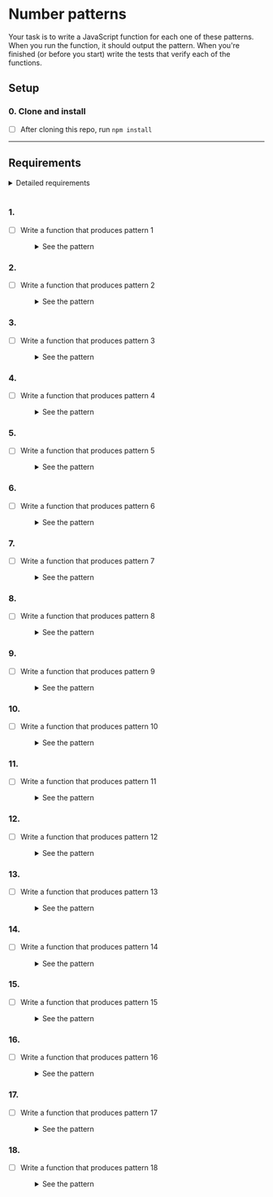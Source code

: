 # Number patterns

Your task is to write a JavaScript function for each one of these patterns. When you run the function, it should output the pattern. When you're finished (or before you start) write the tests that verify each of the functions.

## Setup

### 0. Clone and install
- [ ] After cloning this repo, run `npm install`

----
## Requirements
<details>
  <summary>Detailed requirements</summary>

  - Each function will accept the max number and return a multi-line string.
  - Do **not** put calls to `console.log` inside your functions, just `console.log` the string returned. For example:

    ```
    function fn (max) {
      let output
      // Build up a multi-line string
      // Tip: use '\n' at the end of the line to create a line break
      return output
    }

    const pattern = fn(7)
    console.log(pattern)
    ```
  - The spacing between the numbers isn't that important, but of course you want the output to look nice. Keeping `max` under `10` can help avoiding double-digits which keeps spacing easy.
  - Avoid using the `for (let i = 0; i <details arr.length; i++)` form of a loop by using the array functions, `for in` and `for of` loop forms.
</details>
<br >

### 1.

- [ ] Write a function that produces pattern 1
  <details style="padding-left: 2em">
    <summary>See the pattern</summary>

    ```
    1
    1 0
    1 0 1
    1 0 1 0
    1 0 1 0 1
    1 0 1 0 1 0
    1 0 1 0 1 0 1
    ```
  </details>

### 2.

- [ ] Write a function that produces pattern 2
  <details style="padding-left: 2em">
    <summary>See the pattern</summary>

    ```
    1 1 1 1 1 1 1
    1 1 1 1 1 2 2
    1 1 1 1 3 3 3
    1 1 1 4 4 4 4
    1 1 5 5 5 5 5
    1 6 6 6 6 6 6
    7 7 7 7 7 7 7
    ```
  </details>

### 3.

- [ ] Write a function that produces pattern 3
  <details style="padding-left: 2em">
    <summary>See the pattern</summary>

    ```
    1 0 1 0 1 0 1
    0 1 0 1 0 1 0
    1 0 1 0 1 0 1
    0 1 0 1 0 1 0
    1 0 1 0 1 0 1
    0 1 0 1 0 1 0
    1 0 1 0 1 0 1
    ```
  </details>

### 4.

- [ ] Write a function that produces pattern 4
  <details style="padding-left: 2em">
    <summary>See the pattern</summary>

    ```
    1
    1 2
    1 2 3
    1 2 3 4
    1 2 3 4 5
    1 2 3 4 5 6
    1 2 3 4 5 6 7
    ```
  </details>

### 5.

- [ ] Write a function that produces pattern 5
  <details style="padding-left: 2em">
    <summary>See the pattern</summary>

    ```
    1
    2 2
    3 3 3
    4 4 4 4
    5 5 5 5 5
    6 6 6 6 6 6
    7 7 7 7 7 7 7
    ```
  </details>

### 6.

- [ ] Write a function that produces pattern 6
  <details style="padding-left: 2em">
    <summary>See the pattern</summary>

    ```
    1
    2 1
    3 2 1
    4 3 2 1
    5 4 3 2 1
    6 5 4 3 2 1
    7 6 5 4 3 2 1
    ```
  </details>

### 7.

- [ ] Write a function that produces pattern 7
  <details style="padding-left: 2em">
    <summary>See the pattern</summary>

    ```
    7 6 5 4 3 2 1
    7 6 5 4 3 2
    7 6 5 4 3
    7 6 5 4
    7 6 5
    7 6
    7
    ```

### 8.

- [ ] Write a function that produces pattern 8
  <details style="padding-left: 2em">
    <summary>See the pattern</summary>

    ```
    1 2 3 4 5 6 7
    1 2 3 4 5 6
    1 2 3 4 5
    1 2 3 4
    1 2 3
    1 2
    1
    ```
  </details>

### 9.

- [ ] Write a function that produces pattern 9
  <details style="padding-left: 2em">
    <summary>See the pattern</summary>

    ```
    7 6 5 4 3 2 1
    6 5 4 3 2 1
    5 4 3 2 1
    4 3 2 1
    3 2 1
    2 1
    1
    ```
  </details>

### 10.

- [ ] Write a function that produces pattern 10
  <details style="padding-left: 2em">
    <summary>See the pattern</summary>

    ```
    7
    7 6
    7 6 5
    7 6 5 4
    7 6 5 4 3
    7 6 5 4 3 2
    7 6 5 4 3 2 1
    ```
  </details>

### 11.
- [ ] Write a function that produces pattern 11
  <details style="padding-left: 2em">
    <summary>See the pattern</summary>

    ```
    1
    1 2 1
    1 2 3 2 1
    1 2 3 4 3 2 1
    1 2 3 4 5 4 3 2 1
    1 2 3 4 5 6 5 4 3 2 1
    1 2 3 4 5 6 7 6 5 4 3 2 1
    ```
  </details>

### 12.
- [ ] Write a function that produces pattern 12
  <details style="padding-left: 2em">
    <summary>See the pattern</summary>

    ```
    1
    1 2
    1 2 3
    1 2 3 4
    1 2 3 4 5
    1 2 3 4 5 6
    1 2 3 4 5 6 7
    1 2 3 4 5 6
    1 2 3 4 5
    1 2 3 4
    1 2 3
    1 2
    1
    ```
  </details>

### 13.
- [ ] Write a function that produces pattern 13
  <details style="padding-left: 2em">
    <summary>See the pattern</summary>

    ```
    1 2 3 4 5 6 7
    1 2 3 4 5 6
    1 2 3 4 5
    1 2 3 4
    1 2 3
    1 2
    1
    1 2
    1 2 3
    1 2 3 4
    1 2 3 4 5
    1 2 3 4 5 6
    1 2 3 4 5 6 7
    ```
  </details>

### 14.
- [ ] Write a function that produces pattern 14
  <details style="padding-left: 2em">
    <summary>See the pattern</summary>

    ```
    1 2 3 4 5 6 7
      2 3 4 5 6 7
        3 4 5 6 7
          4 5 6 7
            5 6 7
              6 7
                7
              6 7
            5 6 7
          4 5 6 7
        3 4 5 6 7
      2 3 4 5 6 7
    1 2 3 4 5 6 7
    ```
  </details>

### 15.
- [ ] Write a function that produces pattern 15
  <details style="padding-left: 2em">
    <summary>See the pattern</summary>

    ```
    1 2 3 4 5 6 7
      1 2 3 4 5 6
        1 2 3 4 5
          1 2 3 4
            1 2 3
              1 2
                1
              1 2
            1 2 3
          1 2 3 4
        1 2 3 4 5
      1 2 3 4 5 6
    1 2 3 4 5 6 7
    ```
  </details>

### 16.
- [ ] Write a function that produces pattern 16
  <details style="padding-left: 2em">
    <summary>See the pattern</summary>

    ```
    1
    2 6
    3 7 10
    4 8 11 13
    5 9 12 14 15
    ```
  </details>

### 17.
- [ ] Write a function that produces pattern 17
  <details style="padding-left: 2em">
    <summary>See the pattern</summary>

    ```
    0 0 0 0 0 0 0
    0 1 0 0 0 0 0
    0 0 2 0 0 0 0
    0 0 0 3 0 0 0
    0 0 0 0 4 0 0
    0 0 0 0 0 5 0
    0 0 0 0 0 0 6
    ```
  </details>

### 18.
- [ ] Write a function that produces pattern 18
  <details style="padding-left: 2em">
    <summary>See the pattern</summary>

    ```
    1
    2  3
    4  5  6
    7  8  9  10
    ```
  </details>
